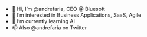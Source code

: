 - 👋 Hi, I’m @andrefaria, CEO @ Bluesoft
- 👀 I’m interested in Business Applications, SaaS, Agile
- 🌱 I’m currently learning AI
- 📫 Also @andrefaria on Twitter

<!---
andrefaria/andrefaria is a ✨ special ✨ repository because its `README.md` (this file) appears on your GitHub profile.
You can click the Preview link to take a look at your changes.
--->
